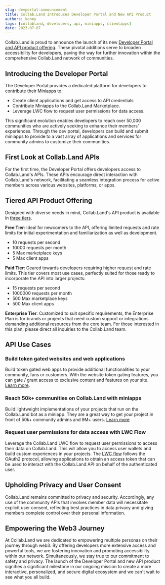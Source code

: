 ```yaml
---
slug: devportal-announcement
title: Collab.Land Introduces Developer Portal and New API Product
authors: kenny
tags: [collabland, developers, api, miniapps, clientapps]
date: 2023-07-07
---
```


Collab.Land is proud to announce the launch of its new [Developer Portal and API product offering](https://dev-portal.collab.land). These pivotal additions serve to broaden accessibility for developers, paving the way for further innovation within the comprehensive Collab.Land network of communities.

## Introducing the Developer Portal

The Developer Portal provides a dedicated platform for developers to contribute their Miniapps to:

- Create client applications and get access to API credentials
- Contribute Miniapps to the Collab.Land Marketplace.
- Leverage LWC flow to request user permissions for data access.

This significant evolution enables developers to reach over 50,000 communities who are actively seeking to enhance their members' experiences. Through the dev portal, developers can build and submit miniapps to provide to a vast array of applications and services for community admins to customize their communities.

## First Look at Collab.Land APIs

For the first time, the Developer Portal offers developers access to Collab.Land's APIs. These APIs encourage direct interaction with Collab.Land's network, facilitating a seamless integration process for active members across various websites, platforms, or apps.

## Tiered API Product Offering

Designed with diverse needs in mind, Collab.Land's API product is available in [three tiers](https://dev-portal.collab.land/pricing).

**Free Tier**: Ideal for newcomers to the API, offering limited requests and rate limits for initial experimentation and familiarization as well as development.

- 10 requests per second
- 10000 requests per month
- 5 Max marketplace keys
- 5 Max client apps

**Paid Tier**: Geared towards developers requiring higher request and rate limits. This tier covers most use cases, perfectly suited for those ready to incorporate the API into larger projects:

- 15 requests per second
- 1000000 requests per month
- 500 Max marketplace keys
- 500 Max client apps

**Enterprise Tier**: Customized to suit specific requirements, the Enterprise Plan is for brands or projects that need custom support or integrations demanding additional resources from the core team. For those interested in this plan, please direct all inquiries to the Collab.Land team.

## API Use Cases

### Build token gated websites and web applications

Build token gated web apps to provide additional functionalities to your community, fans or customers. With the website token gating features, you can gate / grant access to exclusive content and features on your site. [Learn more](/docs/downstream-integrations/api/token-gating).

### Reach 50k+ communities on Collab.Land with miniapps

Build lightweight implementations of your projects that run on the Collab.Land bot as a miniapp. They are a great way to get your project in front of 50k+ community admins and 9M+ users. [Learn more](/docs/upstream-integrations/collab-actions/#miniapps)

### Request user permissions for data access with LWC Flow

Leverage the Collab.Land LWC flow to request user permissions to access their data on Collab.Land. This will allow you to access user wallets and build custom experiences in your projects. The [LWC flow](/docs/downstream-integrations/api/authentication#login-with-collabland-lwc---beta) follows the OAuth2 protocol, allowing applications to obtain an access token that can be used to interact with the Collab.Land API on behalf of the authenticated user.

## Upholding Privacy and User Consent

Collab.Land remains committed to privacy and security. Accordingly, any use of the community APIs that involves member data will necessitate explicit user consent, reflecting best practices in data privacy and giving members complete control over their personal information.

## Empowering the Web3 Journey

At Collab.Land we are dedicated to empowering multiple personas on their journey through web3. By offering developers more extensive access and powerful tools, we are fostering innovation and promoting accessibility within our network. Simultaneously, we stay true to our commitment to safety and privacy.
The launch of the Developer Portal and new API product signifies a significant milestone in our ongoing mission to create a more interactive, personalized, and secure digital ecosystem and we can't wait to see what you all build.
